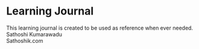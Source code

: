 # Learning Journal
This learning journal is created  to be used as reference when ever needed.  
Sathoshi Kumarawadu  
Sathoshik.com
